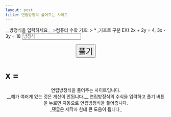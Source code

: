 ```yaml
---
layout: post
title: 연립방정식 풀어주는 사이트
---
```

<script src="https://cdn.jsdelivr.net/npm/nerdamer@0.7.16/nerdamer.core.js"></script>
<script src="https://cdn.jsdelivr.net/npm/nerdamer@0.7.16/Algebra.js"></script>
<script src="https://cdn.jsdelivr.net/npm/nerdamer@0.7.16/Calculus.js"></script>
<script src="https://cdn.jsdelivr.net/npm/nerdamer@0.7.16/Solve.js"></script>
<link href="https://stackpath.bootstrapcdn.com/bootstrap/4.1.3/css/bootstrap.min.css" rel="stylesheet" integrity="sha384-MCw98/SFnGE8fJT3GXwEOngsV7Zt27NXFoaoApmYm81iuXoPkFOJwJ8ERdknLPMO" crossorigin="anonymous">
__방정식을 입력하세요__
>컴퓨터 수학 기호:
> * ,기호로 구분 
EX) 2x + 2y = 4, 3x - 3y = 18

<input id="boxer" type="text" class="form-control" placeholder="방정식" aria-label="eq" aria-describedby="basic-addon1">
<p style="text-align:center;">
    <button class="btn" style="font-size:25px;" onclick="solve()">풀기</button>
    <h1 id="whatisX">x =</h1>
</p>

<script>
    function solve(){
        var data = document.getElementById('boxer').value;
        document.getElementById('whatisX').innerHTML = '결과  '+ nerdamer.solveEquations(data.split(",")).toString().replace("/","÷").replace("[","").replace("]","");
    }
</script>

<p style="text-align:center;">
연립방정식을 풀어주는 사이트입니다.<br>
__해가 여러게 있는 것은 계산이 안됩니다.__
연립방정식의 수식을 입력하고 풀기 버튼을 누르면 자동으로 연립방정식을 풀어줍니다.<br>
_댓글은 제작자 한테 큰 도움이 됩니다_
</p>
